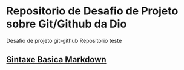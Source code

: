 # Repositorio de Desafio de Projeto sobre Git/Github da Dio
Desafio de projeto git-github
Repositorio teste

## [Sintaxe Basica Markdown](https://docs.pipz.com/central-de-ajuda/learning-center/guia-basico-de-markdown#open)
